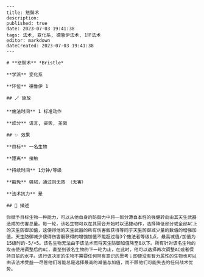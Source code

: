 
    ---
    title: 怒鬃术
    description: 
    published: true
    date: 2023-07-03 19:41:38
    tags: 法术, 变化系, 德鲁伊法术, 1环法术
    editor: markdown
    dateCreated: 2023-07-03 19:41:38
    ---

    # **怒鬃术** *Bristle*

    **学派** 变化系 

    **环位** 德鲁伊 1

    ## 🪄 施放

    **施法时间** 1 标准动作

    **成分** 语言, 姿势, 圣徽

    ## ✨ 效果 

    **目标** 一名生物 

    **距离** 接触  

    **持续时间** 1分钟/等级 

    **豁免** 强韧，通过则无效 （无害）

    **法术抗力** 是

    ## 📖 描述

    你赋予目标生物一种能力，可以从他自身的防御力中将一部分源自本性的强健转向由其天生武器造成的伤害总量。每一轮，该名生物可以在其回合开始时以迅捷动作，选择降低部分或全部AC上的天生防御加值，这使得他的天生武器的所有伤害骰获得等同于天生防御减少量的数值的增强加值。天生防御减少使得伤害骰获得的增强加值不能超过每3个施法者等级1点，最高减值/加值为15级时的-5/+5。该名生物无法由于该法术而将天生防御加值降至0以下。所有针对该名生物的攻击使用调整后的AC，直至到该名生物的下一轮为止，在此时，他可以选择再次调整AC或者保持目前的水平。进行该决定的生物不需要任何带有意识的思考；即使没有智力属性的生物也可以由该法术受益——尽管他们可能总是选择最高的减值与加值，而不顾他们可能失去的任何战术优势。
    